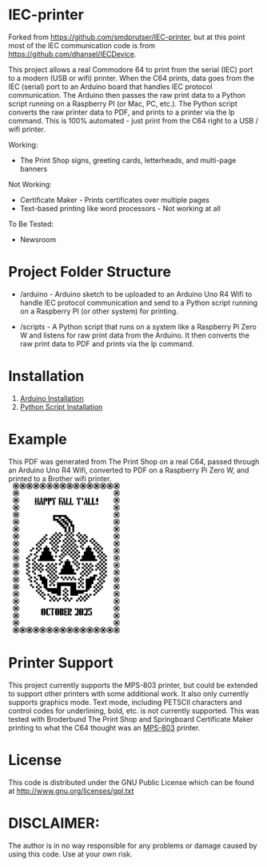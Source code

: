 # IEC-printer

Forked from https://github.com/smdprutser/IEC-printer, but at this point most of the IEC communication code is from https://github.com/dhansel/IECDevice.

This project allows a real Commodore 64 to print from the serial (IEC) port to a modern (USB or wifi) printer. When the C64 prints, data goes from the IEC (serial) port to an Arduino board that handles IEC protocol communication. The Arduino then passes the raw print data to a Python script running on a Raspberry PI (or Mac, PC, etc.). The Python script converts the raw printer data to PDF, and prints to a printer via the lp command. This is 100% automated - just print from the C64 right to a USB / wifi printer.

Working:
 *  The Print Shop signs, greeting cards, letterheads, and multi-page banners

Not Working:
 * Certificate Maker - Prints certificates over multiple pages
 * Text-based printing like word processors - Not working at all

To Be Tested:
 * Newsroom

# Project Folder Structure
 * /arduino - Arduino sketch to be uploaded to an Arduino Uno R4 Wifi to handle IEC protocol communication and send to a Python script running on a Raspberry PI (or other system) for printing.

* /scripts - A Python script that runs on a system like a Raspberry Pi Zero W and listens for raw print data from the Arduino. It then converts the raw print data to PDF and prints via the lp command.

# Installation
1. [Arduino Installation](./arduino/README.md)
2. [Python Script Installation](./scripts/README.md)

# Example
 This PDF was generated from The Print Shop on a real C64, passed through an Arduino Uno R4 Wifi, converted to PDF on a Raspberry Pi Zero W, and printed to a Brother wifi printer.\
 [![Example](examples/1760386301.316215.png)](examples/1760386301.316215.pdf)

# Printer Support
This project currently supports the MPS-803 printer, but could be extended to support other printers with some additional work. It also only currently supports graphics mode. Text mode, including PETSCII characters and control codes for underlining, bold, etc. is not currently supported. This was tested with Broderbund The Print Shop and Springboard Certificate Maker printing to what the C64 thought was an [MPS-803](https://www.historybit.it/wp-content/uploads/2020/06/Manual_MPS-803.pdf) printer.

# License
This code is distributed under the GNU Public License which can be found at http://www.gnu.org/licenses/gpl.txt

# DISCLAIMER:
The author is in no way responsible for any problems or damage caused by using this code. Use at your own risk.